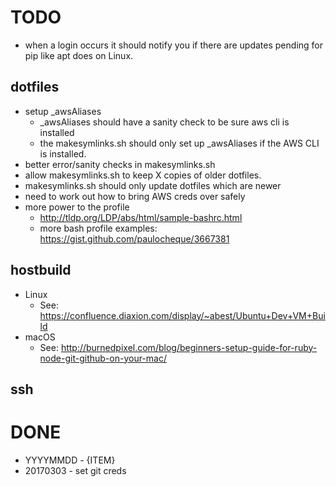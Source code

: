 # TODO
- when a login occurs it should notify you if there are updates pending for pip like apt does on Linux.

## dotfiles
- setup \_awsAliases
  - \_awsAliases should have a sanity check to be sure aws cli is installed
  - the makesymlinks.sh should only set up \_awsAliases if the AWS CLI is installed.
- better error/sanity checks in makesymlinks.sh
- allow makesymlinks.sh to keep X copies of older dotfiles.
- makesymlinks.sh should only update dotfiles which are newer
- need to work out how to bring AWS creds over safely
- more power to the profile
  - http://tldp.org/LDP/abs/html/sample-bashrc.html
  - more bash profile examples: https://gist.github.com/paulocheque/3667381

## hostbuild
- Linux
  - See: https://confluence.diaxion.com/display/~abest/Ubuntu+Dev+VM+Build
- macOS
  - See: http://burnedpixel.com/blog/beginners-setup-guide-for-ruby-node-git-github-on-your-mac/


## ssh

# DONE
- YYYYMMDD - {ITEM}
- 20170303 - set git creds
